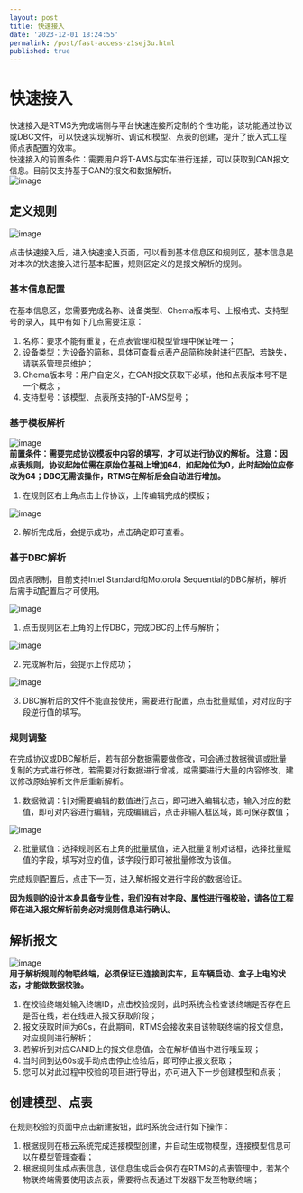 ```yaml
---
layout: post
title: 快速接入
date: '2023-12-01 18:24:55'
permalink: /post/fast-access-z1sej3u.html
published: true
---
```


# 快速接入

快速接入是RTMS为完成端侧与平台快速连接所定制的个性功能，该功能通过协议或DBC文件，可以快速实现解析、调试和模型、点表的创建，提升了嵌入式工程师点表配置的效率。  
快速接入的前置条件：需要用户将T-AMS与实车进行连接，可以获取到CAN报文信息。目前仅支持基于CAN的报文和数据解析。  
​![image](http://127.0.0.1:6806/assets/image-20231129134619-d700uqt.png)​

## 定义规则​​

​![image](http://127.0.0.1:6806/assets/image-20231129135502-lfu39vo.png)​

点击快速接入后，进入快速接入页面，可以看到基本信息区和规则区，基本信息是对本次的快速接入进行基本配置，规则区定义的是报文解析的规则。

### 基本信息配置

在基本信息区，您需要完成名称、设备类型、Chema版本号、上报格式、支持型号的录入，其中有如下几点需要注意：

1. 名称：要求不能有重复，在点表管理和模型管理中保证唯一；
2. 设备类型：为设备的简称，具体可查看点表产品简称映射进行匹配，若缺失，请联系管理员维护；
3. Chema版本号：用户自定义，在CAN报文获取下必填，他和点表版本号不是一个概念；
4. 支持型号：该模型、点表所支持的T-AMS型号；

### 基于模板解析

​![image](http://127.0.0.1:6806/assets/image-20231129135517-nv78otp.png)​​​  
<span style="font-weight: bold;" class="mark">前置条件：需要完成协议模板中内容的填写，才可以进行协议的解析。
注意：因点表规则，协议起始位需在原始位基础上增加64，如起始位为0，此时起始位应修改为64；DBC无需该操作，RTMS在解析后会自动进行增加。</span>

1. 在规则区右上角点击上传协议，上传编辑完成的模板；​​

​![image](http://127.0.0.1:6806/assets/image-20231129135525-inht9af.png)​

2. 解析完成后，会提示成功，点击确定即可查看。

### 基于DBC解析

因点表限制，目前支持Intel Standard和Motorola Sequential的DBC解析，解析后需手动配置后才可使用。

​![image](http://127.0.0.1:6806/assets/image-20231129135917-06xa4eb.png)​​​

1. 点击规则区右上角的上传DBC，完成DBC的上传与解析；​​

​![image](http://127.0.0.1:6806/assets/image-20231129135924-bso0ndx.png)​

2. 完成解析后，会提示上传成功；

​![image](http://127.0.0.1:6806/assets/image-20231129135940-3cz7sbq.png)​​​

3. DBC解析后的文件不能直接使用，需要进行配置，点击批量赋值，对对应的字段逆行值的填写。

### 规则调整

在完成协议或DBC解析后，若有部分数据需要做修改，可会通过数据微调或批量复制的方式进行修改，若需要对行数据进行增减，或需要进行大量的内容修改，建议修改原始解析文件后重新解析。

1. 数据微调：针对需要编辑的数值进行点击，即可进入编辑状态，输入对应的数值，即可对内容进行编辑，完成编辑后，点击非输入框区域，即可保存数值；

​![image](http://127.0.0.1:6806/assets/image-20231129135947-33vmw7r.png)​​​

2. 批量赋值：选择规则区右上角的批量赋值，进入批量复制对话框，选择批量赋值的字段，填写对应的值，该字段行即可被批量修改为该值。

完成规则配置后，点击下一页，进入解析报文进行字段的数据验证。

<span style="font-weight: bold;" class="mark">因为规则的设计本身具备专业性，我们没有对字段、属性进行强校验，请各位工程师在进入报文解析前务必对规则信息进行确认。</span>

## 解析报文

​​![image](http://127.0.0.1:6806/assets/image-20231129140033-sqgnf08.png)​​  
<span style="font-weight: bold;" class="mark">用于解析规则的物联终端，必须保证已连接到实车，且车辆启动、盒子上电的状态，才能做数据校验。</span>

1. 在校验终端处输入终端ID，点击校验规则，此时系统会检查该终端是否存在且是否在线，若在线进入报文获取阶段；
2. 报文获取时间为60s，在此期间，RTMS会接收来自该物联终端的报文信息，对应规则进行解析；
3. 若解析到对应CANID上的报文信息值，会在解析值当中进行哦呈现；
4. 当时间到达60s或手动点击停止检验后，即可停止报文获取；
5. 您可以对此过程中校验的项目进行导出，亦可进入下一步创建模型和点表；

## 创建模型、点表

在规则校验的页面中点击新建按钮，此时系统会进行如下操作：

1. 根据规则在根云系统完成连接模型创建，并自动生成物模型，连接模型信息可以在模型管理查看；
2. 根据规则生成点表信息，该信息生成后会保存在RTMS的点表管理中，若某个物联终端需要使用该点表，需要将点表通过下发器下发至物联终端；

